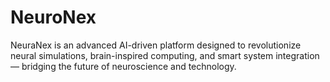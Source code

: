# NeuroNex
NeuraNex is an advanced AI-driven platform designed to revolutionize neural simulations, brain-inspired computing, and smart system integration — bridging the future of neuroscience and technology.
